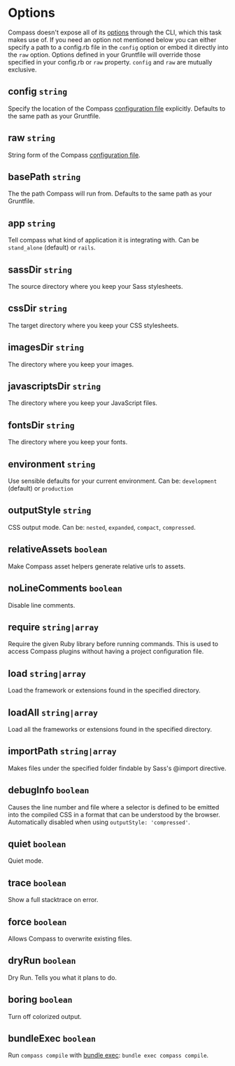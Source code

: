 # Options

Compass doesn't expose all of its [options][config] through the CLI, which this task makes use of. If you need an option not mentioned below you can either specify a path to a config.rb file in the `config` option or embed it directly into the `raw` option. Options defined in your Gruntfile will override those specified in your config.rb or `raw` property. `config` and `raw` are mutually exclusive.

## config ```string```

Specify the location of the Compass [configuration file][config] explicitly. Defaults to the same path as your Gruntfile.

## raw ```string```

String form of the Compass [configuration file][config].

## basePath ```string```

The the path Compass will run from. Defaults to the same path as your Gruntfile.

## app ```string```

Tell compass what kind of application it is integrating with. Can be `stand_alone` (default) or `rails`.

## sassDir ```string```

The source directory where you keep your Sass stylesheets.

## cssDir ```string```

The target directory where you keep your CSS stylesheets.

## imagesDir ```string```

The directory where you keep your images.

## javascriptsDir ```string```

The directory where you keep your JavaScript files.

## fontsDir ```string```

The directory where you keep your fonts.

## environment ```string```

Use sensible defaults for your current environment. Can be: `development` (default) or `production`

## outputStyle ```string```

CSS output mode. Can be: `nested`, `expanded`, `compact`, `compressed`.

## relativeAssets ```boolean```

Make Compass asset helpers generate relative urls to assets.

## noLineComments ```boolean```

Disable line comments.

## require ```string|array```

Require the given Ruby library before running commands. This is used to access Compass plugins without having a project configuration file.

## load ```string|array```

Load the framework or extensions found in the specified directory.

## loadAll ```string|array```

Load all the frameworks or extensions found in the specified directory.

## importPath ```string|array```

Makes files under the specified folder findable by Sass's @import directive.

## debugInfo ```boolean```

Causes the line number and file where a selector is defined to be emitted into the compiled CSS in a format that can be understood by the browser. Automatically disabled when using `outputStyle: 'compressed'`.

## quiet ```boolean```

Quiet mode.

## trace ```boolean```

Show a full stacktrace on error.

## force ```boolean```

Allows Compass to overwrite existing files.

## dryRun ```boolean```

Dry Run. Tells you what it plans to do.

## boring ```boolean```

Turn off colorized output.

## bundleExec ```boolean```

Run `compass compile` with [bundle exec](http://gembundler.com/man/bundle-exec.1.html): `bundle exec compass compile`.


[config]: http://compass-style.org/help/tutorials/configuration-reference/
